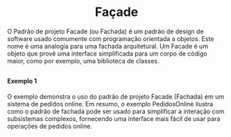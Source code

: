 <h1 align="center">Façade</h1>

<p>O Padrão de projeto Facade (ou Fachada) é um padrão de design de software usado comumente com programação orientada a objetos. Este nome é uma analogia para uma fachada arquitetural. Um Facade é um objeto que provê uma 
  interface simplificada para um corpo de código maior, como por exemplo, uma biblioteca de classes.</p>

##

#### Exemplo 1

<p>O exemplo demonstra o uso do padrão de projeto Facade (Fachada) em um sistema de pedidos online.
Em resumo, o exemplo PedidosOnline ilustra como o padrão de fachada pode ser usado para simplificar a interação com subsistemas complexos, fornecendo uma interface mais fácil de usar para operações de pedidos online.</p>

